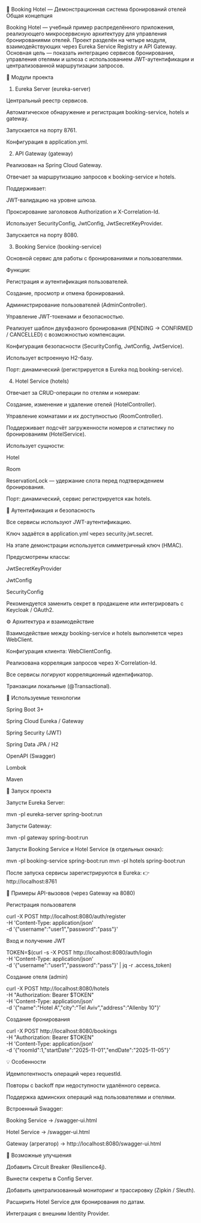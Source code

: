 🏨 Booking Hotel — Демонстрационная система бронирований отелей
Общая концепция

Booking Hotel — учебный пример распределённого приложения, реализующего микросервисную архитектуру для управления бронированиями отелей.
Проект разделён на четыре модуля, взаимодействующих через Eureka Service Registry и API Gateway.
Основная цель — показать интеграцию сервисов бронирования, управления отелями и шлюза с использованием JWT-аутентификации и централизованной маршрутизации запросов.

🧩 Модули проекта
1. Eureka Server (eureka-server)

Центральный реестр сервисов.

Автоматическое обнаружение и регистрация booking-service, hotels и gateway.

Запускается на порту 8761.

Конфигурация в application.yml.

2. API Gateway (gateway)

Реализован на Spring Cloud Gateway.

Отвечает за маршрутизацию запросов к booking-service и hotels.

Поддерживает:

JWT-валидацию на уровне шлюза.

Проксирование заголовков Authorization и X-Correlation-Id.

Использует SecurityConfig, JwtConfig, JwtSecretKeyProvider.

Запускается на порту 8080.

3. Booking Service (booking-service)

Основной сервис для работы с бронированиями и пользователями.

Функции:

Регистрация и аутентификация пользователей.

Создание, просмотр и отмена бронирований.

Администрирование пользователей (AdminController).

Управление JWT-токенами и безопасностью.

Реализует шаблон двухфазного бронирования (PENDING → CONFIRMED / CANCELLED) с возможностью компенсации.

Конфигурация безопасности (SecurityConfig, JwtConfig, JwtService).

Использует встроенную H2-базу.

Порт: динамический (регистрируется в Eureka под booking-service).

4. Hotel Service (hotels)

Отвечает за CRUD-операции по отелям и номерам:

Создание, изменение и удаление отелей (HotelController).

Управление комнатами и их доступностью (RoomController).

Поддерживает подсчёт загруженности номеров и статистику по бронированиям (HotelService).

Использует сущности:

Hotel

Room

ReservationLock — удержание слота перед подтверждением бронирования.

Порт: динамический, сервис регистрируется как hotels.

🔐 Аутентификация и безопасность

Все сервисы используют JWT-аутентификацию.

Ключ задаётся в application.yml через security.jwt.secret.

На этапе демонстрации используется симметричный ключ (HMAC).

Предусмотрены классы:

JwtSecretKeyProvider

JwtConfig

SecurityConfig

Рекомендуется заменить секрет в продакшене или интегрировать с Keycloak / OAuth2.

⚙️ Архитектура и взаимодействие

Взаимодействие между booking-service и hotels выполняется через WebClient.

Конфигурация клиента: WebClientConfig.

Реализована корреляция запросов через X-Correlation-Id.

Все сервисы логируют корреляционный идентификатор.

Транзакции локальные (@Transactional).

🧰 Используемые технологии

Spring Boot 3+

Spring Cloud Eureka / Gateway

Spring Security (JWT)

Spring Data JPA / H2

OpenAPI (Swagger)

Lombok

Maven

🚀 Запуск проекта

Запусти Eureka Server:

mvn -pl eureka-server spring-boot:run


Запусти Gateway:

mvn -pl gateway spring-boot:run


Запусти Booking Service и Hotel Service (в отдельных окнах):

mvn -pl booking-service spring-boot:run
mvn -pl hotels spring-boot:run


После запуска сервисы зарегистрируются в Eureka:
👉 http://localhost:8761

🔎 Примеры API-вызовов (через Gateway на 8080)

Регистрация пользователя

curl -X POST http://localhost:8080/auth/register \
-H 'Content-Type: application/json' \
-d '{"username":"user1","password":"pass"}'


Вход и получение JWT

TOKEN=$(curl -s -X POST http://localhost:8080/auth/login \
-H 'Content-Type: application/json' \
-d '{"username":"user1","password":"pass"}' | jq -r .access_token)


Создание отеля (admin)

curl -X POST http://localhost:8080/hotels \
-H "Authorization: Bearer $TOKEN" \
-H 'Content-Type: application/json' \
-d '{"name":"Hotel A","city":"Tel Aviv","address":"Allenby 10"}'


Создание бронирования

curl -X POST http://localhost:8080/bookings \
-H "Authorization: Bearer $TOKEN" \
-H 'Content-Type: application/json' \
-d '{"roomId":1,"startDate":"2025-11-01","endDate":"2025-11-05"}'

💡 Особенности

Идемпотентность операций через requestId.

Повторы с backoff при недоступности удалённого сервиса.

Поддержка админских операций над пользователями и отелями.

Встроенный Swagger:

Booking Service → /swagger-ui.html

Hotel Service → /swagger-ui.html

Gateway (агрегатор) → http://localhost:8080/swagger-ui.html

🧩 Возможные улучшения

Добавить Circuit Breaker (Resilience4j).

Вынести секреты в Config Server.

Добавить централизованный мониторинг и трассировку (Zipkin / Sleuth).

Расширить Hotel Service для бронирования по датам.

Интеграция с внешним Identity Provider.